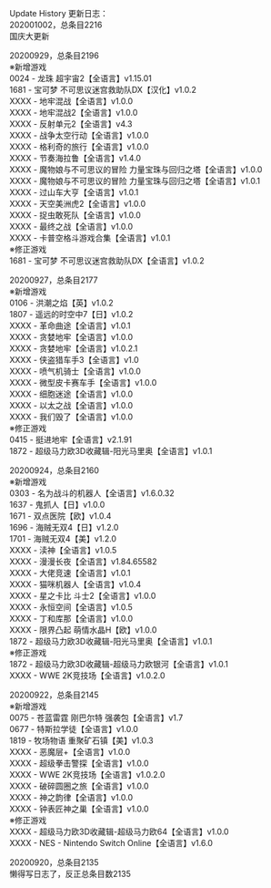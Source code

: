 Update History 更新日志：  
202001002，总条目2216  
国庆大更新

20200929，总条目2196  
※新增游戏  
0024 - 龙珠 超宇宙2【全语言】v1.15.01  
1681 - 宝可梦 不可思议迷宫救助队DX【汉化】v1.0.2  
XXXX - 地牢混战【全语言】v1.0.0  
XXXX - 地牢混战2【全语言】v1.0.0  
XXXX - 反射单元2【全语言】v4.3  
XXXX - 战争太空行动【全语言】v1.0.0  
XXXX - 格利奇的旅行【全语言】v1.0.0  
XXXX - 节奏海拉鲁【全语言】v1.4.0  
XXXX - 魔物娘与不可思议的冒险 力量宝珠与回归之塔【全语言】v1.0.0  
XXXX - 魔物娘与不可思议的冒险 力量宝珠与回归之塔【全语言】v1.0.1  
XXXX - 过山车大亨【全语言】v1.0.1  
XXXX - 天空美洲虎2【全语言】v1.0.0  
XXXX - 捉虫敢死队【全语言】v1.0.0  
XXXX - 最终之战【全语言】v1.0.0  
XXXX - 卡普空格斗游戏合集【全语言】v1.0.1  
※修正游戏  
1681 - 宝可梦 不可思议迷宫救助队DX【全语言】v1.0.2  
  
20200927，总条目2177  
※新增游戏  
0106 - 洪潮之焰【英】v1.0.2  
1807 - 遥远的时空中7【日】v1.0.2  
XXXX - 革命曲途【全语言】v1.0.1  
XXXX - 贪婪地牢【全语言】v1.0.0  
XXXX - 贪婪地牢【全语言】v1.0.2.1  
XXXX - 侠盗猎车手3【全语言】v1.0  
XXXX - 喷气机骑士【全语言】v1.0.0  
XXXX - 微型皮卡赛车手【全语言】v1.0.0  
XXXX - 细胞迷途【全语言】v1.0.0  
XXXX - 以太之战【全语言】v1.0.0  
XXXX - 我们毁了【全语言】v1.0.0  
※修正游戏  
0415 - 挺进地牢【全语言】v2.1.91  
1872 - 超级马力欧3D收藏辑-阳光马里奥【全语言】v1.0.1  
  
20200924，总条目2160  
※新增游戏  
0303 - 名为战斗的机器人【全语言】v1.6.0.32  
1637 - 鬼抓人【日】v1.0.0  
1671 - 双点医院【欧】v1.0.4  
1696 - 海贼无双4【日】v1.2.0  
1701 - 海贼无双4【美】v1.2.0  
XXXX - 渎神【全语言】v1.0.5  
XXXX - 漫漫长夜【全语言】v1.84.65582  
XXXX - 大佬竞速【全语言】v1.0.1  
XXXX - 猫咪机器人【全语言】v1.0.4  
XXXX - 星之卡比 斗士2【全语言】v1.0.0  
XXXX - 永恒空间【全语言】v1.0.5  
XXXX - 丁和库那【全语言】v1.0.0  
XXXX - 限界凸起 萌情水晶H【欧】v1.0.0  
1872 - 超级马力欧3D收藏辑-阳光马里奥【全语言】v1.0.1  
※修正游戏  
1872 - 超级马力欧3D收藏辑-超级马力欧银河【全语言】v1.0.1  
XXXX - WWE 2K竞技场【全语言】v1.0.2.0  
  
20200922，总条目2145  
※新增游戏  
0075 - 苍蓝雷霆 刚巴尔特 强袭包【全语言】v1.7  
0677 - 特斯拉学徒【全语言】v1.0.0  
1819 - 牧场物语 重聚矿石镇【美】v1.0.3  
XXXX - 恶魔层+【全语言】v1.0.0  
XXXX - 超级拳击警探【全语言】v1.0.0  
XXXX - WWE 2K竞技场【全语言】v1.0.2.0  
XXXX - 破碎圆圈之旅【全语言】v1.0.0  
XXXX - 神之韵律【全语言】v1.0.0  
XXXX - 钟表匠神之巢【全语言】v1.0.0  
※修正游戏  
XXXX - 超级马力欧3D收藏辑-超级马力欧64【全语言】v1.0.0  
XXXX - NES - Nintendo Switch Online【全语言】v1.6.0  
  
20200920，总条目2135  
懒得写日志了，反正总条目数2135
